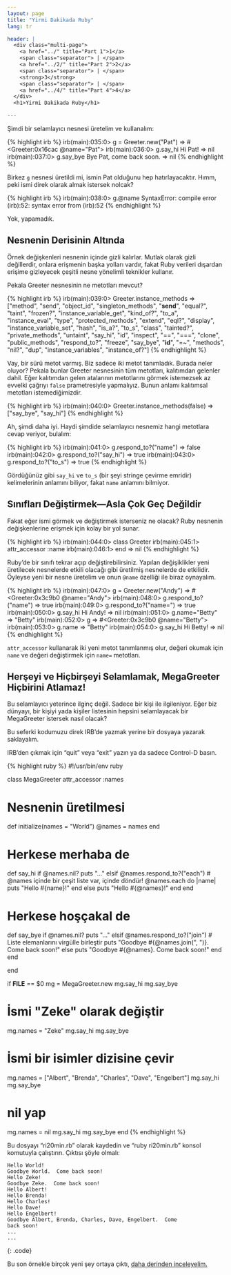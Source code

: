 ```yaml
---
layout: page
title: "Yirmi Dakikada Ruby"
lang: tr

header: |
  <div class="multi-page">
    <a href="../" title="Part 1">1</a>
    <span class="separator"> | </span>
    <a href="../2/" title="Part 2">2</a>
    <span class="separator"> | </span>
    <strong>3</strong>
    <span class="separator"> | </span>
    <a href="../4/" title="Part 4">4</a>
  </div>
  <h1>Yirmi Dakikada Ruby</h1>

---
```


Şimdi bir selamlayıcı nesnesi üretelim ve kullanalım:

{% highlight irb %}
irb(main):035:0> g = Greeter.new("Pat")
=> #<Greeter:0x16cac @name="Pat">
irb(main):036:0> g.say_hi
Hi Pat!
=> nil
irb(main):037:0> g.say_bye
Bye Pat, come back soon.
=> nil
{% endhighlight %}

Birkez `g` nesnesi üretildi mi, ismin Pat olduğunu hep hatırlayacaktır.
Hımm, peki ismi direk olarak almak istersek nolcak?

{% highlight irb %}
irb(main):038:0> g.@name
SyntaxError: compile error
(irb):52: syntax error
        from (irb):52
{% endhighlight %}

Yok, yapamadık.

## Nesnenin Derisinin Altında

Örnek değişkenleri nesnenin içinde gizli kalırlar. Mutlak olarak gizli
değillerdir, onlara erişmenin başka yolları vardır, fakat Ruby
verileri dışardan erişime gizleyecek çeşitli nesne yönelimli teknikler
kullanır.

Pekala Greeter nesnesinin ne metotları mevcut?

{% highlight irb %}
irb(main):039:0> Greeter.instance_methods
=> ["method", "send", "object_id", "singleton_methods",
    "__send__", "equal?", "taint", "frozen?",
    "instance_variable_get", "kind_of?", "to_a",
    "instance_eval", "type", "protected_methods", "extend",
    "eql?", "display", "instance_variable_set", "hash",
    "is_a?", "to_s", "class", "tainted?", "private_methods",
    "untaint", "say_hi", "id", "inspect", "==", "===",
    "clone", "public_methods", "respond_to?", "freeze",
    "say_bye", "__id__", "=~", "methods", "nil?", "dup",
    "instance_variables", "instance_of?"]
{% endhighlight %}

Vay, bir sürü metot varmış. Biz sadece iki metot tanımladık. Burada neler
oluyor? Pekala bunlar Greeter nesnesinin tüm metotları, kalıtımdan
gelenler dahil. Eğer kalıtımdan gelen atalarının metotlarını görmek
istemezsek az evvelki çağrıyı `false` prametresiyle yapmalıyız. Bunun
anlamı kalıtımsal metotları istemediğimizdir.

{% highlight irb %}
irb(main):040:0> Greeter.instance_methods(false)
=> ["say_bye", "say_hi"]
{% endhighlight %}

Ah, şimdi daha iyi. Haydi şimdide selamlayıcı nesnemiz hangi metotlara
cevap veriyor, bulalım:

{% highlight irb %}
irb(main):041:0> g.respond_to?("name")
=> false
irb(main):042:0> g.respond_to?("say_hi")
=> true
irb(main):043:0> g.respond_to?("to_s")
=> true
{% endhighlight %}

Gördüğünüz gibi `say_hi` ve `to_s` (bir şeyi stringe çevirme emridir)
kelimelerinin anlamını biliyor, fakat `name` anlamını bilmiyor.

## Sınıfları Değiştirmek—Asla Çok Geç Değildir

Fakat eğer ismi görmek ve değiştirmek isterseniz ne olacak? Ruby
nesnenin değişkenlerine erişmek için kolay bir yol sunar.

{% highlight irb %}
irb(main):044:0> class Greeter
irb(main):045:1>   attr_accessor :name
irb(main):046:1> end
=> nil
{% endhighlight %}

Ruby’de bir sınıfı tekrar açıp değiştirebilirsiniz. Yapılan değişiklikler
yeni üretilecek nesnelerde etkili olacağı gibi üretilmiş nesnelerde de
etkilidir. Öyleyse yeni bir nesne üretelim ve onun `@name` özelliği ile
biraz oynayalım.

{% highlight irb %}
irb(main):047:0> g = Greeter.new("Andy")
=> #<Greeter:0x3c9b0 @name="Andy">
irb(main):048:0> g.respond_to?("name")
=> true
irb(main):049:0> g.respond_to?("name=")
=> true
irb(main):050:0> g.say_hi
Hi Andy!
=> nil
irb(main):051:0> g.name="Betty"
=> "Betty"
irb(main):052:0> g
=> #<Greeter:0x3c9b0 @name="Betty">
irb(main):053:0> g.name
=> "Betty"
irb(main):054:0> g.say_hi
Hi Betty!
=> nil
{% endhighlight %}

`attr_accessor` kullanarak iki yeni metot tanımlanmış olur, değeri
okumak için `name` ve değeri değiştirmek için `name=` metotları.

## Herşeyi ve Hiçbirşeyi Selamlamak, MegaGreeter Hiçbirini Atlamaz!

Bu selamlayıcı yeterince ilginç değil. Sadece bir kişi ile ilgileniyor.
Eğer biz dünyayı, bir kişiyi yada kişiler listesinin hepsini
selamlayacak bir MegaGreeter istersek nasıl olacak?

Bu seferki kodumuzu direk IRB’de yazmak yerine bir dosyaya yazarak
saklayalım.

IRB’den çıkmak için “quit” veya “exit” yazın ya da sadece Control-D basın.

{% highlight ruby %}
#!/usr/bin/env ruby

class MegaGreeter
  attr_accessor :names

  # Nesnenin üretilmesi
  def initialize(names = "World")
    @names = names
  end

  # Herkese merhaba de
  def say_hi
    if @names.nil?
      puts "..."
    elsif @names.respond_to?("each")
      # @names içinde bir çeşit liste var, içinde döndür!
      @names.each do |name|
        puts "Hello #{name}!"
      end
    else
      puts "Hello #{@names}!"
    end
  end

  # Herkese hoşçakal de
  def say_bye
    if @names.nil?
      puts "..."
    elsif @names.respond_to?("join")
      # Liste elemanlarını virgülle birleştir
      puts "Goodbye #{@names.join(", ")}.  Come back soon!"
    else
      puts "Goodbye #{@names}.  Come back soon!"
    end
  end

end


if __FILE__ == $0
  mg = MegaGreeter.new
  mg.say_hi
  mg.say_bye

  # İsmi "Zeke" olarak değiştir
  mg.names = "Zeke"
  mg.say_hi
  mg.say_bye

  # İsmi bir isimler dizisine çevir
  mg.names = ["Albert", "Brenda", "Charles",
    "Dave", "Engelbert"]
  mg.say_hi
  mg.say_bye

  #  nil yap
  mg.names = nil
  mg.say_hi
  mg.say_bye
end
{% endhighlight %}

Bu dosyayı “ri20min.rb” olarak kaydedin ve “ruby ri20min.rb” konsol
komutuyla çalıştırın. Çıktısı şöyle olmalı:

    Hello World!
    Goodbye World.  Come back soon!
    Hello Zeke!
    Goodbye Zeke.  Come back soon!
    Hello Albert!
    Hello Brenda!
    Hello Charles!
    Hello Dave!
    Hello Engelbert!
    Goodbye Albert, Brenda, Charles, Dave, Engelbert.  Come
    back soon!
    ...
    ...
{: .code}

Bu son örnekle birçok yeni şey ortaya çıktı, [daha derinden
inceleyelim.](../4/)
